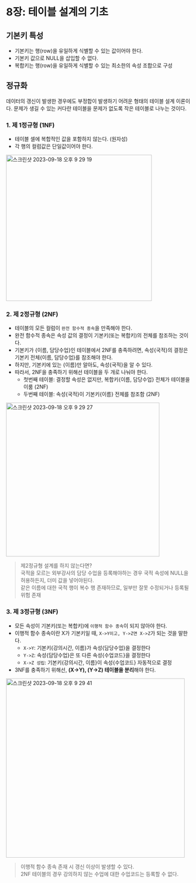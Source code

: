 # 8장: 테이블 설계의 기초

## 기본키 특성
* 기본키는 행(row)을 유일하게 식별할 수 있는 값이어야 한다.
* 기본키 값으로 NULL을 삽입할 수 없다.
* 복합키는 행(row)을 유일하게 식별할 수 있는 최소한의 속성 조합으로 구성

## 정규화
데이터의 갱신이 발생한 경우에도 부정합이 발생하기 어려운 형태의 테이블 설계 이론이다. 문제가 생길 수 있는 커다란 테이블을 문제가 없도록 작은 테이블로 나누는 것이다.

### 1. 제 1정규형 (1NF)
* 테이블 셀에 복합적인 값을 포함하지 않는다. (원자성)
* 각 행의 컬럼값은 단일값이어야 한다.
<img width="398" alt="스크린샷 2023-09-18 오후 9 29 19" src="https://github.com/twoosky/db-db-deep/assets/50009240/edda4c00-9cb7-4647-beee-19951337e61c">

### 2. 제 2정규형 (2NF)
* 테이블의 모든 컬럼이 `완전 함수적 종속`을 만족해야 한다.
* 완전 함수적 종속은 속성 값의 결정이 기본키(또는 복합키)의 전체를 참조하는 것이다.
* 기본키가 {이름, 담당수업}인 테이블에서 2NF를 충족하려면, 속성{국적}의 결정은 기본키 전체{이름, 담당수업}를 참조해야 한다.
* 하지만, 기본키에 있는 {이름}만 알아도, 속성{국적}을 알 수 있다.
* 따라서, 2NF을 충족하기 위해선 테이블을 두 개로 나눠야 한다.
  * 첫번째 테이블: 결정할 속성은 없지만, 복합키{이름, 담당수업} 전체가 테이블을 이룸 (2NF)
  * 두번째 테이블: 속성{국적}이 기본키{이름} 전체를 참조함 (2NF)
<img width="419" alt="스크린샷 2023-09-18 오후 9 29 27" src="https://github.com/twoosky/db-db-deep/assets/50009240/8b58e7b1-9f1b-42f1-bb35-f45f66ec1675">

> 제2정규형 설계를 하지 않는다면?  
> 국적을 모르는 외부강사의 담당 수업을 등록해야하는 경우 국적 속성에 NULL을 허용하든지, 더미 값을 넣어야된다.  
> 같은 이름에 대한 국적 행이 복수 행 존재하므로, 일부만 잘못 수정되거나 등록될 위험 존재  

### 3. 제 3정규형 (3NF)
* 모든 속성이 기본키(또는 복합키)에 `이행적 함수 종속`이 되지 않아야 한다.
* 이행적 함수 종속이란 X가 기본키일 때, `X->Y이고, Y->Z면 X->Z`가 되는 것을 말한다.
  * `X->Y`: 기본키{강의시간, 이름}가 속성{담당수업}을 결정한다
  * `Y->Z`: 속성{담당수업}은 또 다른 속성{수업코드}을 결정한다
  * `X->Z 성립`: 기본키{강의시간, 이름}이 속성{수업코드} 자동적으로 결정
* 3NF를 충족하기 위해선, **(X->Y), (Y->Z) 테이블을 분리**해야 한다.
<img width="488" alt="스크린샷 2023-09-18 오후 9 29 41" src="https://github.com/twoosky/db-db-deep/assets/50009240/8a7821f1-79e1-474a-861c-ed92e7f3ede3">

> 이행적 함수 종속 존재 시 갱신 이상이 발생할 수 있다.  
> 2NF 테이블의 경우 강의하지 않는 수업에 대한 수업코드는 등록할 수 없다.
